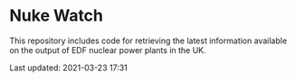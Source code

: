 # Nuke Watch

This repository includes code for retrieving the latest information available on the output of EDF nuclear power plants in the UK.

Last updated: 2021-03-23 17:31